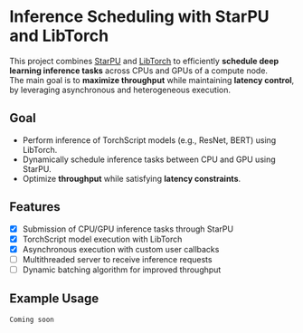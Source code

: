 # Inference Scheduling with StarPU and LibTorch

This project combines [StarPU](https://starpu.gitlabpages.inria.fr/) and [LibTorch](https://pytorch.org/cppdocs/) to efficiently **schedule deep learning inference tasks** across CPUs and GPUs of a compute node.  
The main goal is to **maximize throughput** while maintaining **latency control**, by leveraging asynchronous and heterogeneous execution.

## Goal

- Perform inference of TorchScript models (e.g., ResNet, BERT) using LibTorch.
- Dynamically schedule inference tasks between CPU and GPU using StarPU.
- Optimize **throughput** while satisfying **latency constraints**.

## Features

- [x] Submission of CPU/GPU inference tasks through StarPU
- [x] TorchScript model execution with LibTorch
- [x] Asynchronous execution with custom user callbacks
- [ ] Multithreaded server to receive inference requests
- [ ] Dynamic batching algorithm for improved throughput

## Example Usage

```bash
Coming soon
```
